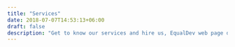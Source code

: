 ```yaml
---
title: "Services"
date: 2018-07-07T14:53:13+06:00
draft: false
description: "Get to know our services and hire us, EqualDev web page design"
---
```

